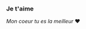 <article>

  <section>


<h1>Je t'aime</h1>

*Mon coeur tu es la meilleur* ❤️

</section>

</article>



